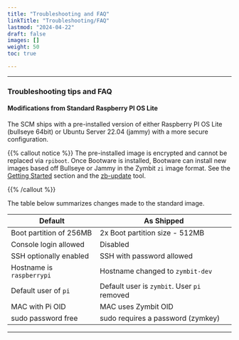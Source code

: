 ```yaml
---
title: "Troubleshooting and FAQ"
linkTitle: "Troubleshooting/FAQ" 
lastmod: "2024-04-22"
draft: false
images: []
weight: 50
toc: true

---
```


-----
### Troubleshooting tips and FAQ


#### Modifications from Standard Raspberry PI OS Lite

The SCM ships with a pre-installed version of either Raspberry PI OS Lite (bullseye 64bit) or Ubuntu Server 22.04 (jammy) with a more secure configuration.

{{% callout notice %}}
The pre-installed image is encrypted and cannot be replaced via `rpiboot`. Once Bootware is installed, Bootware can install new images based off Bullseye or Jammy in the Zymbit `zi` image format. See the [Getting Started](../getting-started) section and the [zb-update](../utiitiies/zb-update) tool.  

{{% /callout %}}

The table below summarizes changes made to the standard image. 

| Default | As Shipped |
|------------------|--------------------------|
| Boot partition of 256MB | 2x Boot partition size - 512MB |
| Console login allowed | Disabled |
| SSH optionally enabled |SSH with password allowed |
| Hostname is `raspberrypi` | Hostname changed to `zymbit-dev` |
| Default user of `pi` | Default user is `zymbit`. User `pi` removed |
| MAC with Pi OID | MAC uses Zymbit OID |
| sudo password free | sudo requires a password (zymkey) |

-----

